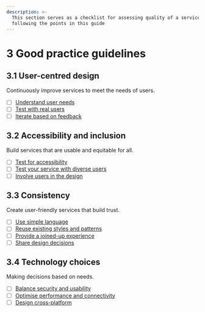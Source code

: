 ```yaml
---
description: >-
  This section serves as a checklist for assessing quality of a service by
  following the points in this guide
---
```


# 3 Good practice guidelines

## 3.1 User-centred design

Continuously improve services to meet the needs of users.

* [ ] [Understand user needs](3.1-user-centred-design/#3.1.1-understand-user-needs)
* [ ] [Test with real users](3.1-user-centred-design/#3.1.2-test-with-users)
* [ ] [Iterate based on feedback](3.1-user-centred-design/#3.1.3-iterate-based-on-feedback)

## 3.2 Accessibility and inclusion

Build services that are usable and equitable for all.

* [ ] [Test for accessibility](3.2-accessibility-and-inclusion/#3.2.1-test-for-accessibility)
* [ ] [Test your service with diverse users](3.2-accessibility-and-inclusion/#3.2.2-test-your-service-with-diverse-users)
* [ ] [Involve users in the design](3.2-accessibility-and-inclusion/)

## 3.3 Consistency

Create user-friendly services that build trust.

* [ ] [Use simple language](3.3-consistency/#3.3.1-use-simple-language)
* [ ] [Reuse existing styles and patterns](3.3-consistency/#3.3.2-reuse-existing-styles-and-patterns)
* [ ] [Provide a joined-up experience](3.3-consistency/#3.3.3-provide-a-joined-up-experience)
* [ ] [Share design decisions](3.3-consistency/#3.3.4-share-design-decisions)

## 3.4 Technology choices

Making decisions based on needs.

* [ ] [Balance security and usability](3.4-technology-choices/#3.4.1-security-and-privacy)
* [ ] [Optimise performance and connectivity](3.4-technology-choices/#3.4.2-optimise-performance-and-connectivity)
* [ ] [Design cross-platform](3.4-technology-choices/#3.4.3-design-cross-platform)
